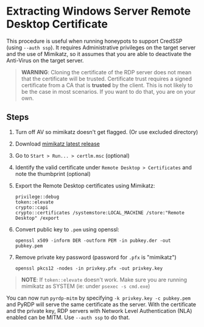 # Extracting Windows Server Remote Desktop Certificate

This procedure is useful when running honeypots to support CredSSP (using `--auth ssp`).
It requires Administrative privileges on the target server and the use of Mimikatz, so it assumes that you are able to deactivate the Anti-Virus on the target server.


> **WARNING**: Cloning the certificate of the RDP server does not mean that the certificate will be trusted. Certificate trust requires a signed certificate from a CA that is **trusted** by the client. This is not likely to be the case in most scenarios. If you want to do that, you are on your own.

## Steps

1. Turn off AV so mimikatz doesn't get flagged. (Or use excluded directory)
2. Download [mimikatz latest release](https://github.com/gentilkiwi/mimikatz/releases)
3. Go to `Start > Run... > certlm.msc` (optional)
4. Identify the valid certificate under `Remote Desktop > Certificates` and note the thumbprint (optional)
5. Export the Remote Desktop certificates using Mimikatz:

   ```
   privilege::debug
   token::elevate
   crypto::capi
   crypto::certificates /systemstore:LOCAL_MACHINE /store:"Remote Desktop" /export
   ```

6. Convert public key to `.pem` using openssl:

   ```
   openssl x509 -inform DER -outform PEM -in pubkey.der -out pubkey.pem
   ```

7. Remove private key password (password for `.pfx` is "mimikatz")

   ```
   openssl pkcs12 -nodes -in privkey.pfx -out privkey.key
   ```

> **NOTE**: If `token::elevate` doesn't work. Make sure you are running mimikatz as SYSTEM (ie: under `psexec -s cmd.exe`)

You can now run `pyrdp-mitm` by specifying `-k privkey.key -c pubkey.pem` and PyRDP will serve the same certificate as the server.
With the certificate and the private key, RDP servers with Network Level Authentication (NLA) enabled can be MITM.
Use `--auth ssp` to do that.
